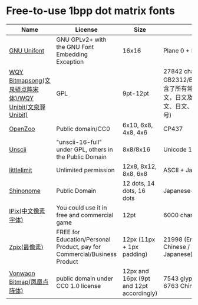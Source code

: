 # Free-to-use 1bpp dot matrix fonts

|Name|License|Size|Characters|
|---|---|---|---|
|[GNU Unifont](http://unifoundry.com/unifont/index.html)|GNU GPLv2+ with the GNU Font Embedding Exception|16x16|Plane 0 + Plane 1|
|[WQY Bitmapsong(文泉驿点阵宋体)/WQY Unibit(文泉驿Unibit)](http://wenq.org/wqy2/index.cgi)|GPL|9pt-12pt|27842 characters, GB2312/Big5/GBK/GB18030(包含了所有常用简体中文、繁体中文，日文及韩文所需要的汉字, 英文、日文、韩文和其他多种语言符号)|
|[OpenZoo](https://asie.itch.io/openzoo-fonts)|Public domain/CC0|6x10, 6x8, 4x8, 4x6|CP437|
|[Unscii](http://viznut.fi/unscii/)|"unscii-16-full" under GPL, others in the Public Domain|8x8/8x16|Unicode 13.0|
|[littlelimit](https://littlelimit.net/font.htm)|Unlimited permission|12x8, 8x12, 8x8, 6x8|ASCII + Japanese|
|[Shinonome](http://openlab.ring.gr.jp/efont/shinonome/index.html)|Public Domain|12 dots, 14 dots, 16 dots|Japanese-related portion|
|[IPix(中文像素字体)](https://purestudio.itch.io/ipix)|You could use it in free and commercial game|12pt|6000 characters in Chinese|
|[Zpix(最像素)](https://github.com/SolidZORO/zpix-pixel-font)|FREE for Education/Personal Product, pay for Commercial/Business Product|12px (11px + 1px padding)|21998 (English / Traditional Chinese / Simplified Chinese / Japanese)|
|[Vonwaon Bitmap(凤凰点阵体)](https://timothyqiu.itch.io/vonwaon-bitmap)|public domain under CC0 1.0 license|12px and 16px (9pt and 12pt accordingly)|7543 glyphs in total, including 6763 Chinese characters|
